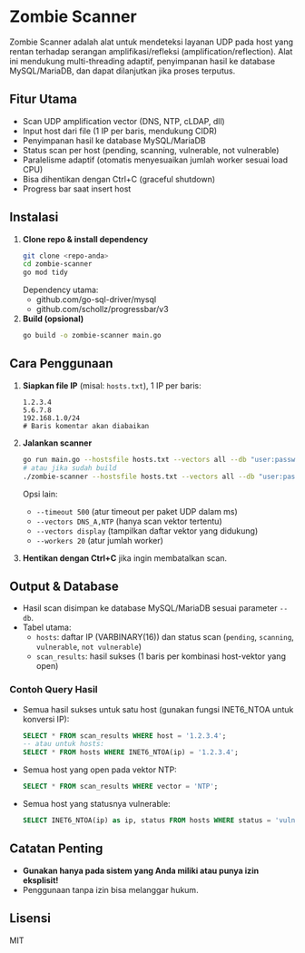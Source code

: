 # Zombie Scanner

Zombie Scanner adalah alat untuk mendeteksi layanan UDP pada host yang rentan terhadap serangan amplifikasi/refleksi (amplification/reflection). Alat ini mendukung multi-threading adaptif, penyimpanan hasil ke database MySQL/MariaDB, dan dapat dilanjutkan jika proses terputus.

## Fitur Utama
- Scan UDP amplification vector (DNS, NTP, cLDAP, dll)
- Input host dari file (1 IP per baris, mendukung CIDR)
- Penyimpanan hasil ke database MySQL/MariaDB
- Status scan per host (pending, scanning, vulnerable, not vulnerable)
- Paralelisme adaptif (otomatis menyesuaikan jumlah worker sesuai load CPU)
- Bisa dihentikan dengan Ctrl+C (graceful shutdown)
- Progress bar saat insert host

## Instalasi
1. **Clone repo & install dependency**
   ```sh
   git clone <repo-anda>
   cd zombie-scanner
   go mod tidy
   ```
   Dependency utama:
   - github.com/go-sql-driver/mysql
   - github.com/schollz/progressbar/v3
2. **Build (opsional)**
   ```sh
   go build -o zombie-scanner main.go
   ```

## Cara Penggunaan
1. **Siapkan file IP** (misal: `hosts.txt`), 1 IP per baris:
   ```
   1.2.3.4
   5.6.7.8
   192.168.1.0/24
   # Baris komentar akan diabaikan
   ```
2. **Jalankan scanner**
   ```sh
   go run main.go --hostsfile hosts.txt --vectors all --db "user:password@tcp(127.0.0.1:3306)/zombie"
   # atau jika sudah build
   ./zombie-scanner --hostsfile hosts.txt --vectors all --db "user:password@tcp(127.0.0.1:3306)/zombie"
   ```
   Opsi lain:
   - `--timeout 500` (atur timeout per paket UDP dalam ms)
   - `--vectors DNS_A,NTP` (hanya scan vektor tertentu)
   - `--vectors display` (tampilkan daftar vektor yang didukung)
   - `--workers 20` (atur jumlah worker)

3. **Hentikan dengan Ctrl+C** jika ingin membatalkan scan.

## Output & Database
- Hasil scan disimpan ke database MySQL/MariaDB sesuai parameter `--db`.
- Tabel utama:
  - `hosts`: daftar IP (VARBINARY(16)) dan status scan (`pending`, `scanning`, `vulnerable`, `not vulnerable`)
  - `scan_results`: hasil sukses (1 baris per kombinasi host-vektor yang open)

### Contoh Query Hasil
- Semua hasil sukses untuk satu host (gunakan fungsi INET6_NTOA untuk konversi IP):
  ```sql
  SELECT * FROM scan_results WHERE host = '1.2.3.4';
  -- atau untuk hosts:
  SELECT * FROM hosts WHERE INET6_NTOA(ip) = '1.2.3.4';
  ```
- Semua host yang open pada vektor NTP:
  ```sql
  SELECT * FROM scan_results WHERE vector = 'NTP';
  ```
- Semua host yang statusnya vulnerable:
  ```sql
  SELECT INET6_NTOA(ip) as ip, status FROM hosts WHERE status = 'vulnerable';
  ```

## Catatan Penting
- **Gunakan hanya pada sistem yang Anda miliki atau punya izin eksplisit!**
- Penggunaan tanpa izin bisa melanggar hukum.

## Lisensi
MIT 
